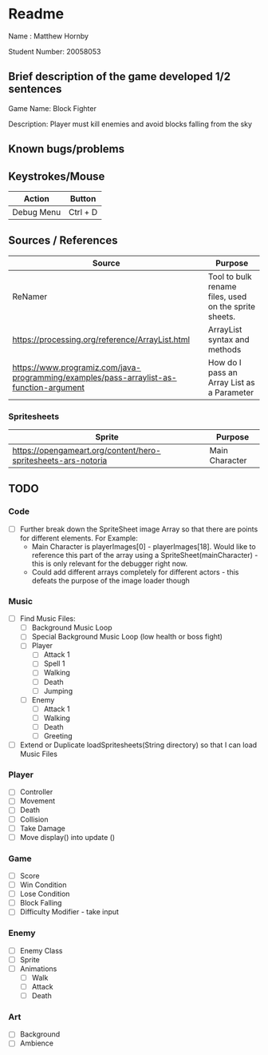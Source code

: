 # Readme

Name : Matthew Hornby

Student Number: 20058053

## Brief description of the game developed 1/2 sentences

Game Name: Block Fighter

Description: Player must kill enemies and avoid blocks falling from the sky

## Known bugs/problems

## Keystrokes/Mouse

| Action     | Button   |
| ---------- | -------- |
| Debug Menu | Ctrl + D |

## Sources / References

| Source                                                                                  | Purpose                                               |
| --------------------------------------------------------------------------------------- | ----------------------------------------------------- |
| ReNamer                                                                                 | Tool to bulk rename files, used on the sprite sheets. |
| <https://processing.org/reference/ArrayList.html>                                         | ArrayList syntax and methods                          |
| <https://www.programiz.com/java-programming/examples/pass-arraylist-as-function-argument> | How do I pass an Array List as a Parameter            |

### Spritesheets

| Sprite                                                        | Purpose        |
| ------------------------------------------------------------- | -------------- |
| <https://opengameart.org/content/hero-spritesheets-ars-notoria> | Main Character |

## TODO

### Code

- [ ] Further break down the SpriteSheet image Array so that there are points for different elements. For Example:
  - Main Character is playerImages[0] - playerImages[18]. Would like to reference this part of the array using a SpriteSheet(mainCharacter) - this is only relevant for the debugger right now.
  - Could add different arrays completely for different actors - this defeats the purpose of the image loader though

### Music

- [ ] Find Music Files:
  - [ ] Background Music Loop
  - [ ] Special Background Music Loop (low health or boss fight)
  - [ ] Player
    - [ ] Attack 1
    - [ ] Spell 1
    - [ ] Walking
    - [ ] Death
    - [ ] Jumping
  - [ ] Enemy
    - [ ] Attack 1
    - [ ] Walking
    - [ ] Death
    - [ ] Greeting
  
- [ ] Extend or Duplicate loadSpritesheets(String directory) so that I can load Music Files

### Player

- [ ] Controller
- [ ] Movement
- [ ] Death
- [ ] Collision
- [ ] Take Damage
- [ ] Move display() into update ()

### Game

- [ ] Score
- [ ] Win Condition
- [ ] Lose Condition
- [ ] Block Falling
- [ ] Difficulty Modifier - take input

### Enemy

- [ ] Enemy Class
- [ ] Sprite
- [ ] Animations
  - [ ] Walk
  - [ ] Attack
  - [ ] Death

### Art

- [ ] Background
- [ ] Ambience
